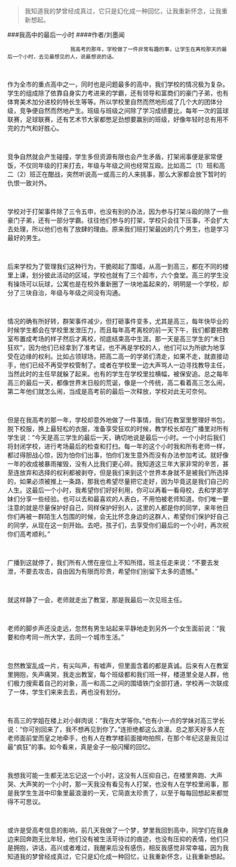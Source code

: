 > 我知道我的梦曾经成真过，它只是幻化成一种回忆，让我重新怀念，让我重新想起。

###我高中的最后一小时
####作者/刘墨闻

						我高考的那年，学校做了一件非常有趣的事，让学生在离校那天的最后一个小时，去见最想见的人，说最想说的话。
 
作为全市的重点高中之一，同时也是问题最多的高中，我们学校的情况极为复杂。学生的组成除了依靠自身实力考进来的学霸，还有领导和富商们的豪门子弟，也有体育美术加分进校的特长生等等。所以学校里自然而然地形成了几个大的团体分级，竞争便自然而然地产生。班级与班级之间除了学习成绩要比，每年一次的篮球联赛，足球联赛，还有艺术节大家都憋足劲想要赢别的班级，好像年轻时总有用不完的力气和好胜心。
 
竞争自然就会产生碰撞，学生多但资源有限也会产生矛盾，打架闹事便是家常便饭，不仅同年级的打来打去，年级与年级之间也经常互殴。比如高二（1）班和高二（2）班正在酣战，突然听说高一或高三的人来挑事，那么大家都会放下暂时的仇恨一致对外。
 
学校对于打架事件除了三令五申，也没有别的办法，因为参与打架斗殴的除了一些豪门子弟，还有一部分学霸。往往他们参与的打架，学校只会往下压事，不会扩大去处理，所以他们也有了放肆的理由。原来我们班打架最凶的几个男生，也是学习最好的男生。
 
后来学校为了管理我们这种行为，干脆砌起了围墙，从高一到高三，都在不同的楼里上课，划分彼此活动的区域，学校也就有了三个超市，六个食堂。高三的学生没有操场可以玩球，公寓也是在校外重新圈了一块地盖起来的，明明是一个学校，却分了三块自治，年级与年级之间没有沟通。
 
情况的确有所好转，群架事件减少，但打砸事件变多，尤其是高三，每年快毕业的时候学生都会在学校里发泄压力，而且每年高考离校的前一天下午，我们都要把教室布置成考场的样子然后才离校，彻底结束高中生涯。那一天是高三学生的“末日狂欢”，因为他们已经拿到了准考证，也不再是学校的人，他们可以为所欲为地享受在边缘的权利。比如占领球场，把高二高一的学弟们清走，如果不走，就直接动手，他们已经不再受学校管制了。或者在学校里一边大声骂人一边寻找教导主任，当然此时的主任早就躲了起来。也有的学生在学校里拉横幅，被保安追。总之每年高三的最后一天，都像世界末日般的荒诞，像是一个传统，高二看着高三怎么闹，第二年他们就怎么闹，当成是高考前的最后一次释放，学校对此无可奈何。
 
但是在我高考的那一年，学校却意外地做了一件事情，我们在教室里整理好书包，脱下校服，换上最轻松的衣服，准备享受狂欢的时候，教学校长却在广播里对所有学生说：“今天是高三学生的最后一天，确切地说是最后一小时。一个小时后我们将封闭学校，进行考场最后的检查和打扫。每一年的这个小时我和所有老师一样，都过得胆战心惊，因为怕你们出事，怕你们发生意外而没有办法参加考试。就好像一年的收成被暴雨摧毁，没有人比我们更心碎。我知道这三年大家非常的辛苦，甚至连放弃和选择的权利都被剥夺，但是我们来到这个世界本身就不是被我们所选择的，如果必须被推上一条路，那我也希望尽量把它走好，因为毕竟这是我们自己的人生。这最后一个小时，我希望你们好好利用，你可以再看一看母校，去和学弟学妹们分享一些经验。也可以去和最喜欢的人表白，不用怕被老师知道。你们唯一要注意的就是尽量保护好自己，同样保护好别人，这里的人都是你的同学，来年他日你们再被一群陌生人包围的时候，会无比怀念身边的这群人，希望你们保护好自己的同学，从现在这一刻开始。去吧，孩子们，去享受你们最后的一个小时，再次祝你们高考顺利。”
 
广播到这就停了，我们所有人愣在座位上不知所措，班主任走来说：“不要去发泄，不要去攻击，自由因为有限而珍贵，希望你们别留下太多的遗憾。”
 
就这样静了一会，老师就走出了教室，那是我最后一次见班主任。
 
老师的脚步声还没走远，忽然有男生站起来平静地走到另外一个女生面前说：“我要和你考同一所大学，去同一个城市生活。”
 
忽然教室乱成一片，有尖叫声，有嘘声，但里面含着的都是真诚。后来有人在教室里拥抱，失声痛哭，我走出教室，每个班级都和我们班一样，楼道里全是人群，他们极力搜索着自己的对象，高一和高二之间的围墙铁门全部打通，学校再一次联成了一体，学生们来来去去，再也没有划分。
 
有高三的学姐在楼上对小鲜肉说：“我在大学等你。”也有小一点的学妹对高三学长说：“你可别回来了，我不想再见到你了。”连拒绝都这么浪漫。总之那天好多人在老师面前堂而皇之地牵手，也有人在教学楼前面接吻拍照，在那个年纪这是我见过最“疯狂”的事。如今看来，真是金子一般闪耀的回忆。
 
我想我可能一生都无法忘记这一个小时，这没有人压抑自己，在楼里奔跑、大声哭、大声笑的一个小时，那一天我没有看见有人打架，也没有人在学校里闹事，那是我学生生涯中印象里最浪漫的一天，它简直太珍贵了，以至于每每回想起来都觉得不可思议。
 
或许是受高考信息的影响，前几天我做了一个梦，梦里我回到高中，同学们在我身边来回奔跑无比年轻，他们没有被生活苛待过的痕迹，也没有压抑的表情，他们只是拥抱，讲话，高兴或者难过，我醒来后没有感伤，相反我感觉非常幸福，因为我知道我的梦曾经成真过，它只是幻化成一种回忆，让我重新怀念，让我重新想起。			  		
